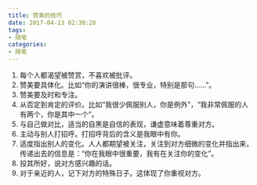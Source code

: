 ```yaml
---
title: 赞美的技巧
date: 2017-04-13 02:30:28
tags: 
- 随笔
categories:
- 随笔
---
```


1. 每个人都渴望被赞赏，不喜欢被批评。
2. 赞美要具体化。比如“你的演讲很棒，很专业，特别是那句......”。
3. 赞美要及时和专注。
4. 从否定到肯定的评价。比如“我很少佩服别人，你是例外”，“我非常佩服的人有两个，你是其中一个”。
5. 与自己做对比，适当的自黑是自信的表现，谦虚意味着尊重对方。
6. 主动与别人打招呼。打招呼背后的含义是我眼中有你。
7. 适度指出别人的变化。人人都期望被关注，关注到对方细微的变化并指出来，传递出去的信息是：“你在我眼中很重要，我有在关注你的变化”。
8. 投其所好，说对方感兴趣的话。
9. 对于亲近的人，记下对方的特殊日子。这体现了你重视对方。